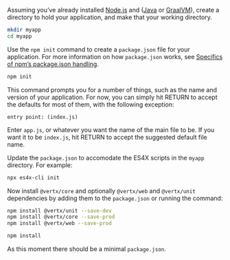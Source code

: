 Assuming you’ve already installed [Node.js](https://nodejs.org/) and ([Java](https://adoptopenjdk.net/) or
[GraalVM](http://www.graalvm.org/)), create a directory to hold your application, and make that your working directory.

```bash
mkdir myapp
cd myapp
```

Use the `npm init` command to create a `package.json` file for your application. For more information on how
`package.json` works, see [Specifics of npm’s package.json handling](https://docs.npmjs.com/files/package.json).

```bash
npm init
```

This command prompts you for a number of things, such as the name and version of your application. For now, you can
simply hit RETURN to accept the defaults for most of them, with the following exception:

```
entry point: (index.js)
```

Enter `app.js`, or whatever you want the name of the main file to be. If you want it to be `index.js`, hit RETURN to
accept the suggested default file name.

Update the `package.json` to accomodate the ES4X scripts in the `myapp` directory. For example:

```bash
npx es4x-cli init
```

Now install `@vertx/core` and optionally `@vertx/web` and `@vertx/unit` dependencies by adding them to the
`package.json` or running the command:

```bash
npm install @vertx/unit --save-dev
npm install @vertx/core --save-prod
npm install @vertx/web --save-prod

npm install
```

As this moment there should be a minimal `package.json`.
